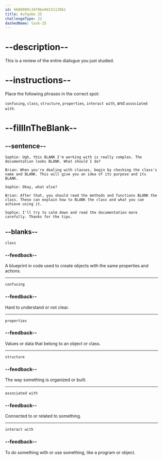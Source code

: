 ```yaml
---
id: 6606989c34f0be9d141130b1
title: Aufgabe 25
challengeType: 22
dashedName: task-25
---
```


<!-- REVIEW -->

# --description--

This is a review of the entire dialogue you just studied.

# --instructions--

Place the following phrases in the correct spot:

`confusing`, `class`, `structure`, `properties`, `interact with`, and `associated with`.

# --fillInTheBlank--

## --sentence--

`Sophie: Ugh, this BLANK I'm working with is really complex. The documentation looks BLANK. What should I do?`

`Brian: When you're dealing with classes, begin by checking the class's name and BLANK. This will give you an idea of its purpose and its BLANK.`

`Sophie: Okay, what else?`

`Brian: After that, you should read the methods and functions BLANK the class. These can explain how to BLANK the class and what you can achieve using it.`

`Sophie: I'll try to calm down and read the documentation more carefully. Thanks for the tips.`

## --blanks--

`class`

### --feedback--

A blueprint in code used to create objects with the same properties and actions.

---

`confusing`

### --feedback--

Hard to understand or not clear.

---

`properties`

### --feedback--

Values or data that belong to an object or class.

---

`structure`

### --feedback--

The way something is organized or built.

---

`associated with`

### --feedback--

Connected to or related to something.

---

`interact with`

### --feedback--

To do something with or use something, like a program or object.
